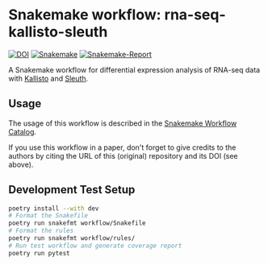 # Snakemake workflow: rna-seq-kallisto-sleuth

[![DOI](https://zenodo.org/badge/DOI/10.5281/zenodo.4675671.svg)](https://doi.org/10.5281/zenodo.4675671)
[![Snakemake](https://img.shields.io/badge/snakemake-≥6.3.0-brightgreen.svg)](https://snakemake.github.io)
[![Snakemake-Report](https://img.shields.io/badge/snakemake-report-green.svg)](report.html)

A Snakemake workflow for differential expression analysis of RNA-seq data with [Kallisto](https://pachterlab.github.io/kallisto) and [Sleuth](https://pachterlab.github.io/sleuth).


## Usage

The usage of this workflow is described in the [Snakemake Workflow Catalog](https://snakemake.github.io/snakemake-workflow-catalog/?usage=snakemake-workflows%2Frna-seq-kallisto-sleuth).

If you use this workflow in a paper, don't forget to give credits to the authors by citing the URL of this (original) repository and its DOI (see above).

## Development Test Setup

```bash
poetry install --with dev
# Format the Snakefile
poetry run snakefmt workflow/Snakefile
# Format the rules
poetry run snakefmt workflow/rules/
# Run test workflow and generate coverage report
poetry run pytest
```